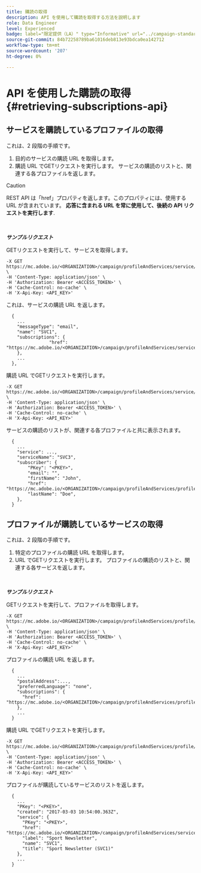 ```yaml
---
title: 購読の取得
description: API を使用して購読を取得する方法を説明します
role: Data Engineer
level: Experienced
badge: label="限定提供（LA）" type="Informative" url="../campaign-standard-migration-home.md" tooltip="Campaign Standard移行済みユーザーに制限"
source-git-commit: 84b72258789ba61016deb813e93bdca0ea142712
workflow-type: tm+mt
source-wordcount: '207'
ht-degree: 0%

---
```


# API を使用した購読の取得 {#retrieving-subscriptions-api}

## サービスを購読しているプロファイルの取得

これは、2 段階の手順です。

1. 目的のサービスの購読 URL を取得します。
1. 購読 URL でGETリクエストを実行します。 サービスの購読のリストと、関連する各プロファイルを返します。

>[!CAUTION]
>
>REST API は「href」プロパティを返します。このプロパティには、使用する URL が含まれています。 <b>応答に含まれる URL を常に使用して、後続の API リクエストを実行します</b>.

<br/>

***サンプルリクエスト***

GETリクエストを実行して、サービスを取得します。

```
-X GET https://mc.adobe.io/<ORGANIZATION>/campaign/profileAndServices/service/<PKEY> \
-H 'Content-Type: application/json' \
-H 'Authorization: Bearer <ACCESS_TOKEN>' \
-H 'Cache-Control: no-cache' \
-H 'X-Api-Key: <API_KEY>'
```

これは、サービスの購読 URL を返します。

```
  {
    ...
    "messageType": "email",
    "name": "SVC1",
    "subscriptions": {
                "href": "https://mc.adobe.io/<ORGANIZATION>/campaign/profileAndServices/service/<PKEY>/subscriptions/"
    },
    ...
  },
```

購読 URL でGETリクエストを実行します。

```
-X GET https://mc.adobe.io/<ORGANIZATION>/campaign/profileAndServices/service/<PKEY>/subscriptions \
-H 'Content-Type: application/json' \
-H 'Authorization: Bearer <ACCESS_TOKEN>' \
-H 'Cache-Control: no-cache' \
-H 'X-Api-Key: <API_KEY>'
```

サービスの購読のリストが、関連する各プロファイルと共に表示されます。

```
  {
    ...
    "service": ...,
    "serviceName": "SVC3",
    "subscriber": {
        "PKey": "<PKEY>",
        "email": "",
        "firstName": "John",
        "href": "https://mc.adobe.io/<ORGANIZATION>/campaign/profileAndServices/profile/<PKEY>",
        "lastName": "Doe",
    },
  }
```

## プロファイルが購読しているサービスの取得

これは、2 段階の手順です。

1. 特定のプロファイルの購読 URL を取得します。
1. URL でGETリクエストを実行します。 プロファイルの購読のリストと、関連する各サービスを返します。

<br/>

***サンプルリクエスト***

GETリクエストを実行して、プロファイルを取得します。

```
-X GET https://mc.adobe.io/<ORGANIZATION>/campaign/profileAndServices/profile/<PKEY> \
-H 'Content-Type: application/json' \
-H 'Authorization: Bearer <ACCESS_TOKEN>' \
-H 'Cache-Control: no-cache' \
-H 'X-Api-Key: <API_KEY>'
```

プロファイルの購読 URL を返します。

```
  {
    ...
    "postalAddress":...,
    "preferredLanguage": "none",
    "subscriptions": {
      "href": "https://mc.adobe.io/<ORGANIZATION>/campaign/profileAndServices/profile/<PKEY>/subscriptions/"
    },
    ...
  }
```

購読 URL でGETリクエストを実行します。

```
-X GET https://mc.adobe.io/<ORGANIZATION>/campaign/profileAndServices/profile/<PKEY>/subscriptions \
-H 'Content-Type: application/json' \
-H 'Authorization: Bearer <ACCESS_TOKEN>' \
-H 'Cache-Control: no-cache' \
-H 'X-Api-Key: <API_KEY>'
```

プロファイルが購読しているサービスのリストを返します。

```
  {
    ...
    "PKey": "<PKEY>",
    "created": "2017-03-03 10:54:00.363Z",
    "service": {
      "PKey": "<PKEY>",
      "href": "https://mc.adobe.io/<ORGANIZATION>/campaign/profileAndServices/service/<PKEY>",
      "label": "Sport Newsletter",
      "name": "SVC1",
      "title": "Sport Newsletter (SVC1)"
    },
    ...
  }
```
